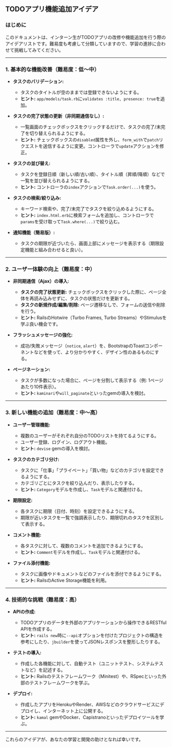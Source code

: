 ## TODOアプリ機能追加アイデア

### はじめに

このドキュメントは、インターン生がTODOアプリの改修や機能追加を行う際のアイデアリストです。難易度も考慮して分類していますので、学習の進捗に合わせて挑戦してみてください。

---

### 1. 基本的な機能改善（難易度：低〜中）

*   **タスクのバリデーション:**
    *   タスクのタイトルが空のままでは登録できないようにする。
    *   **ヒント:** `app/models/task.rb`に`validates :title, presence: true`を追加。

*   **タスクの完了状態の更新（非同期通信なし）:**
    *   一覧画面のチェックボックスをクリックするだけで、タスクの完了/未完了を切り替えられるようにする。
    *   **ヒント:** チェックボックスの`disabled`属性を外し、`form_with`で`patch`リクエストを送信するように変更。コントローラで`update`アクションを修正。

*   **タスクの並び替え:**
    *   タスクを登録日順（新しい順/古い順）、タイトル順（昇順/降順）などで一覧を並び替えられるようにする。
    *   **ヒント:** コントローラの`index`アクションで`Task.order(...)`を使う。

*   **タスクの検索/絞り込み:**
    *   キーワード検索や、完了/未完了でタスクを絞り込めるようにする。
    *   **ヒント:** `index.html.erb`に検索フォームを追加し、コントローラで`params`を受け取って`Task.where(...)`で絞り込む。

*   **通知機能（簡易版）:**
    *   タスクの期限が近づいたら、画面上部にメッセージを表示する（期限設定機能と組み合わせると良い）。

---

### 2. ユーザー体験の向上（難易度：中）

*   **非同期通信（Ajax）の導入:**
    *   **タスクの完了状態更新:** チェックボックスをクリックした際に、ページ全体を再読み込みせずに、タスクの状態だけを更新する。
    *   **タスクの新規作成/編集/削除:** ページ遷移なしで、フォームの送信や削除を行う。
    *   **ヒント:** RailsのHotwire（Turbo Frames, Turbo Streams）やStimulusを学ぶ良い機会です。

*   **フラッシュメッセージの強化:**
    *   成功/失敗メッセージ（`notice`, `alert`）を、BootstrapのToastコンポーネントなどを使って、より分かりやすく、デザイン性のあるものにする。

*   **ページネーション:**
    *   タスクが多数になった場合に、ページを分割して表示する（例: 1ページあたり10件表示）。
    *   **ヒント:** `kaminari`や`will_paginate`といったgemの導入を検討。

---

### 3. 新しい機能の追加（難易度：中〜高）

*   **ユーザー管理機能:**
    *   複数のユーザーがそれぞれ自分のTODOリストを持てるようにする。
    *   ユーザー登録、ログイン、ログアウト機能。
    *   **ヒント:** `devise` gemの導入を検討。

*   **タスクのカテゴリ分け:**
    *   タスクに「仕事」「プライベート」「買い物」などのカテゴリを設定できるようにする。
    *   カテゴリごとにタスクを絞り込んだり、表示したりする。
    *   **ヒント:** `Category`モデルを作成し、`Task`モデルと関連付ける。

*   **期限設定:**
    *   各タスクに期限（日付、時刻）を設定できるようにする。
    *   期限が近いタスクを一覧で強調表示したり、期限切れのタスクを区別して表示する。

*   **コメント機能:**
    *   各タスクに対して、複数のコメントを追加できるようにする。
    *   **ヒント:** `Comment`モデルを作成し、`Task`モデルと関連付ける。

*   **ファイル添付機能:**
    *   タスクに画像やドキュメントなどのファイルを添付できるようにする。
    *   **ヒント:** RailsのActive Storage機能を利用。

---

### 4. 技術的な挑戦（難易度：高）

*   **APIの作成:**
    *   TODOアプリのデータを外部のアプリケーションから操作できるRESTful APIを作成する。
    *   **ヒント:** `rails new`時に`--api`オプションを付けたプロジェクトの構造を参考にしたり、`jbuilder`を使ってJSONレスポンスを整形したりする。

*   **テストの導入:**
    *   作成した各機能に対して、自動テスト（ユニットテスト、システムテストなど）を記述する。
    *   **ヒント:** Railsのテストフレームワーク（Minitest）や、RSpecといった外部のテストフレームワークを学ぶ。

*   **デプロイ:**
    *   作成したアプリをHerokuやRender、AWSなどのクラウドサービスにデプロイし、インターネット上に公開する。
    *   **ヒント:** `kamal` gemやDocker、Capistranoといったデプロイツールを学ぶ。

---

これらのアイデアが、あなたの学習と開発の助けとなれば幸いです。
